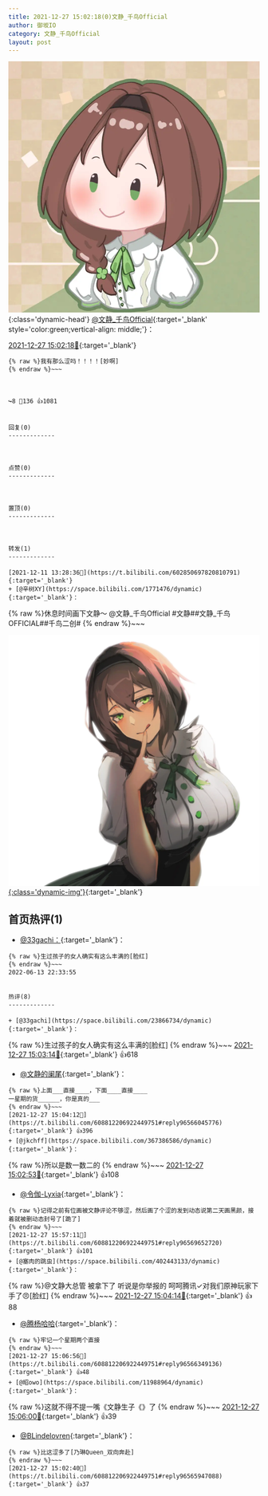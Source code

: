 ```yaml
---
title: 2021-12-27 15:02:18(0)文静_千鸟Official
author: 御坂IO
category: 文静_千鸟Official
layout: post
---
```


![img](/images/ac7482ed1b9a7f203dc68c0c4a77c488a27b108a.jpg){:class='dynamic-head'}
[@文静_千鸟Official](https://space.bilibili.com/667526012/dynamic){:target='_blank' style='color:green;vertical-align: middle;'}：

[2021-12-27 15:02:18🔗](https://t.bilibili.com/608812206922449751){:target='_blank'}

~~~
{% raw %}我有那么涩吗！！！！[妙啊]
{% endraw %}~~~



↪️8 💬136 👍1081


回复(0)
-------------



点赞(0)
-------------



置顶(0)
-------------



转发(1)
-------------

[2021-12-11 13:28:36🔗](https://t.bilibili.com/602850697820810791){:target='_blank'}
+ [@辛树XY](https://space.bilibili.com/1771476/dynamic){:target='_blank'}：
~~~
{% raw %}休息时间画下文静～
@文静_千鸟Official #文静##文静_千鸟OFFICIAL##千鸟二创#
{% endraw %}~~~


[![img](/images/780bfc9e2c2580279ea76a9c7a743953a16b30d9.jpg){:class='dynamic-img'}](/images/780bfc9e2c2580279ea76a9c7a743953a16b30d9.jpg){:target='_blank'}




首页热评(1)
-------------

+ [@33gachi：](https://space.bilibili.com/23866734/dynamic){:target='_blank'}：
~~~
{% raw %}生过孩子的女人确实有这么丰满的[脸红]
{% endraw %}~~~
2022-06-13 22:33:55


热评(8)
-------------

+ [@33gachi](https://space.bilibili.com/23866734/dynamic){:target='_blank'}：
~~~
{% raw %}生过孩子的女人确实有这么丰满的[脸红]
{% endraw %}~~~
[2021-12-27 15:03:14🔗](https://t.bilibili.com/608812206922449751#reply96565959440){:target='_blank'} 👍618
+ [@文静的阑尾](https://space.bilibili.com/41149486/dynamic){:target='_blank'}：
~~~
{% raw %}上面___直接____，下面____直接____
一星期的货______，你是真的___
{% endraw %}~~~
[2021-12-27 15:04:12🔗](https://t.bilibili.com/608812206922449751#reply96566045776){:target='_blank'} 👍396
+ [@jkchff](https://space.bilibili.com/367386586/dynamic){:target='_blank'}：
~~~
{% raw %}所以是数一数二的
{% endraw %}~~~
[2021-12-27 15:02:53🔗](https://t.bilibili.com/608812206922449751#reply96565951680){:target='_blank'} 👍108
+ [@令伽-Lyxia](https://space.bilibili.com/13956172/dynamic){:target='_blank'}：
~~~
{% raw %}记得之前有位画被文静评论不够涩，然后画了个涩的发到动态说第二天画黑颜，接着就被删动态封号了[跪了]
{% endraw %}~~~
[2021-12-27 15:57:11🔗](https://t.bilibili.com/608812206922449751#reply96569652720){:target='_blank'} 👍101
+ [@塞肉的跳虫](https://space.bilibili.com/402443133/dynamic){:target='_blank'}：
~~~
{% raw %}@文静大总管 被拿下了 听说是你举报的 呵呵腾讯✓对我们原神玩家下手了😠[脸红]
{% endraw %}~~~
[2021-12-27 15:04:14🔗](https://t.bilibili.com/608812206922449751#reply96565982368){:target='_blank'} 👍88
+ [@腾杨哈哈](https://space.bilibili.com/36289246/dynamic){:target='_blank'}：
~~~
{% raw %}牢记一个星期两个直接
{% endraw %}~~~
[2021-12-27 15:06:56🔗](https://t.bilibili.com/608812206922449751#reply96566349136){:target='_blank'} 👍48
+ [@昭owo](https://space.bilibili.com/11988964/dynamic){:target='_blank'}：
~~~
{% raw %}这就不得不提一嘴《文静生子《》了
{% endraw %}~~~
[2021-12-27 15:06:00🔗](https://t.bilibili.com/608812206922449751#reply96566184144){:target='_blank'} 👍39
+ [@BLindelovren](https://space.bilibili.com/433982339/dynamic){:target='_blank'}：
~~~
{% raw %}比这涩多了[乃琳Queen_双向奔赴]
{% endraw %}~~~
[2021-12-27 15:02:40🔗](https://t.bilibili.com/608812206922449751#reply96565947088){:target='_blank'} 👍37


